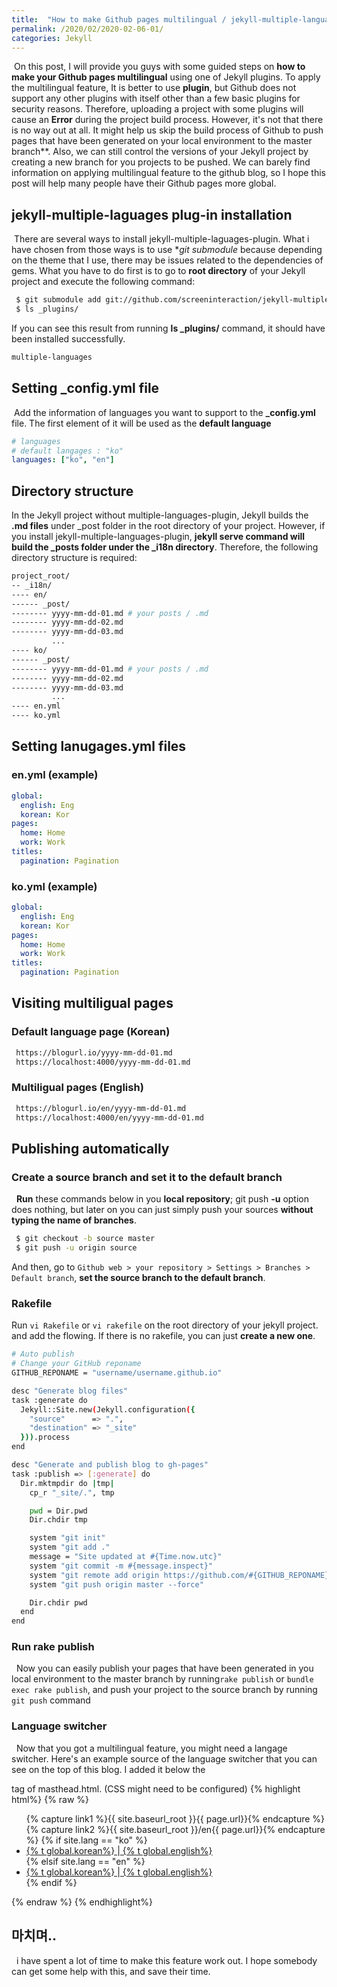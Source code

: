 ```yaml
---
title:  "How to make Github pages multilingual / jekyll-multiple-languages-plugin"
permalink: /2020/02/2020-02-06-01/
categories: Jekyll
---
```


&nbsp;On this post, I will provide you guys with some guided steps on **how to make your Github pages multilingual** using one of Jekyll plugins. 
To apply the multilingual feature, It is better to use **plugin**, but Github does not support any other plugins with itself other than a few basic plugins for security reasons. 
Therefore, uploading a project with some plugins will cause an **Error** during the project build process. However, it's not that there is no way out at all.
It might help us skip the build process of Github to push pages that have been generated on your local environment to the master branch**. Also, we can still control the versions of your Jekyll project by creating a new branch for you projects to be pushed. 
We can barely find information on applying multilingual feature to the github blog, so I hope this post will help many people have their Github pages more global.

## jekyll-multiple-laguages plug-in installation
&nbsp;There are several ways to install jekyll-multiple-laguages-plugin. What i have chosen from those ways is to use **git submodule* because depending on the theme that I use, there may be issues related to the dependencies of gems.
What you have to do first is to go to **root directory** of your Jekyll project and execute the following command:
```bash
 $ git submodule add git://github.com/screeninteraction/jekyll-multiple-languages-plugin.git _plugins/multiple-languages
 $ ls _plugins/
``` 
If you can see this result from running **ls _plugins/** command, 
it should have been installed successfully.
```bash
multiple-languages
```

## Setting _config.yml file
&nbsp;Add the information of languages you want to support to the **_config.yml** file. 
The first element of it will be used as the **default language**
```yml
# languages
# default langages : "ko" 
languages: ["ko", "en"]
```
## Directory structure
In the Jekyll project without multiple-languages-plugin,  Jekyll builds the **.md files** under _post folder in the root directory of your project. However, if you install jekyll-multiple-languages-plugin, 
**jekyll serve command will build the _posts folder under the _i18n directory**. 
Therefore, the following directory structure is required:
```bash
project_root/
-- _i18n/
---- en/
------ _post/
-------- yyyy-mm-dd-01.md # your posts / .md
-------- yyyy-mm-dd-02.md
-------- yyyy-mm-dd-03.md
         ...
---- ko/
------ _post/
-------- yyyy-mm-dd-01.md # your posts / .md
-------- yyyy-mm-dd-02.md
-------- yyyy-mm-dd-03.md
         ...
---- en.yml
---- ko.yml
```

## Setting lanugages.yml files
### en.yml (example)
```yml
global:
  english: Eng 
  korean: Kor
pages:
  home: Home
  work: Work
titles:
  pagination: Pagination
```
### ko.yml (example)
```yml
global:
  english: Eng 
  korean: Kor
pages:
  home: Home
  work: Work
titles:
  pagination: Pagination
```

## Visiting multiligual pages 
### Default language page (Korean)
```bash
 https://blogurl.io/yyyy-mm-dd-01.md
 https://localhost:4000/yyyy-mm-dd-01.md
```

### Multiligual pages (English) 
```bash
 https://blogurl.io/en/yyyy-mm-dd-01.md
 https://localhost:4000/en/yyyy-mm-dd-01.md
```

## Publishing automatically
### Create a source branch and set it to the default branch
&nbsp; **Run** these commands below in you **local repository**; 
git push **-u** option does nothing, but later on you can just simply push your sources **without typing the name of branches**.
```bash
 $ git checkout -b source master
 $ git push -u origin source
```
And then, go to ```Github web > your repository > Settings > Branches > Default branch```, **set the source branch to the default branch**.

### Rakefile 
Run ```vi Rakefile``` or ```vi rakefile``` on the root directory of your jekyll project. and add the flowing. If there is no rakefile, you can just **create a new one**.
```bash
# Auto publish
# Change your GitHub reponame
GITHUB_REPONAME = "username/username.github.io"

desc "Generate blog files"
task :generate do
  Jekyll::Site.new(Jekyll.configuration({
    "source"      => ".",
    "destination" => "_site"
  })).process
end

desc "Generate and publish blog to gh-pages"
task :publish => [:generate] do
  Dir.mktmpdir do |tmp|
    cp_r "_site/.", tmp

    pwd = Dir.pwd
    Dir.chdir tmp

    system "git init"
    system "git add ."
	message = "Site updated at #{Time.now.utc}"
	system "git commit -m #{message.inspect}"
    system "git remote add origin https://github.com/#{GITHUB_REPONAME}.git"
    system "git push origin master --force"

    Dir.chdir pwd
  end
end
```
### Run rake publish
&nbsp; Now you can easily publish your pages that have been generated in you local environment to the master branch by running```rake publish``` or ```bundle exec rake publish```, and push your project to the source branch by running ```git push``` command 

###  Language switcher
&nbsp; Now that you got a multilingual feature, you might need a langage switcher. Here's an example source of the language switcher that you can see on the top of this blog. I added it below the <nav> tag of masthead.html. (CSS might need to be configured)
{% highlight html%}
{% raw %}
<nav id="lang-sel" >
    <ul class="lang">
        {% capture link1 %}{{ site.baseurl_root }}{{ page.url}}{% endcapture %}
        {% capture link2 %}{{ site.baseurl_root }}/en{{ page.url}}{% endcapture %}
        {% if site.lang == "ko" %}
        <li class="masthead_menu-item visible-links">
	        <a href="{{ link1 }}" class="enabled">{% t global.korean%} </a>|<a href="{{ link2 }}"> {% t global.english%}</a>
        </li>
        {% elsif site.lang == "en" %}
        <li class="masthead_menu-item lang">
	        <a href="{{ link1 }}">{% t global.korean%} </a>|<a href="{{ link2 }}" class="enabled"> {% t global.english%}</a>
        </li>
        {% endif %}
    </ul>
 </nav>
{% endraw %}
{% endhighlight%}

## 마치며..
&nbsp; i have spent a lot of time to make this feature work out. I hope somebody can get some help with this, and save their time.